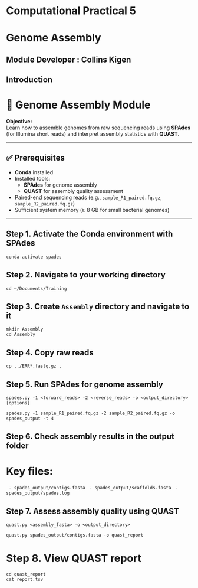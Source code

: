 # Computational Practical 5
# Genome Assembly
## Module Developer : Collins Kigen
## Introduction
# 🧩 Genome Assembly Module

**Objective:**  
Learn how to assemble genomes from raw sequencing reads using **SPAdes** (for Illumina short reads) and interpret assembly statistics with **QUAST**.

---

## ✅ Prerequisites
- **Conda** installed
- Installed tools:
  - **SPAdes** for genome assembly
  - **QUAST** for assembly quality assessment
- Paired-end sequencing reads (e.g., `sample_R1_paired.fq.gz`, `sample_R2_paired.fq.gz`)
- Sufficient system memory (≥ 8 GB for small bacterial genomes)

---


## Step 1. Activate the Conda environment with SPAdes 
```
conda activate spades
```

## Step 2. Navigate to your working directory
```
cd ~/Documents/Training
```
## Step 3. Create `Assembly` directory and navigate to it
```
mkdir Assembly
cd Assembly
```
## Step 4. Copy raw reads 
```
cp ../ERR*.fastq.gz .
```

## Step 5. Run SPAdes for genome assembly

`spades.py -1 <forward_reads> -2 <reverse_reads> -o <output_directory> [options]`
```
spades.py -1 sample_R1_paired.fq.gz -2 sample_R2_paired.fq.gz -o spades_output -t 4
```


## Step 6. Check assembly results in the output folder
# Key files:
` - spades_output/contigs.fasta`
` - spades_output/scaffolds.fasta`
` - spades_output/spades.log`

## Step 7. Assess assembly quality using QUAST
`quast.py <assembly_fasta> -o <output_directory>`

```
quast.py spades_output/contigs.fasta -o quast_report
```
# Step 8. View QUAST report
```
cd quast_report
cat report.tsv
```
